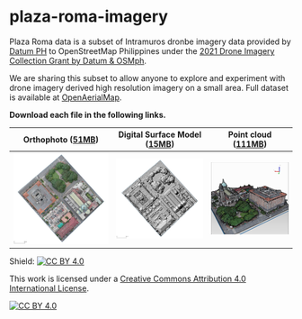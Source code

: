 # plaza-roma-imagery

Plaza Roma data is a subset of Intramuros dronbe imagery data provided by [Datum PH](https://datum.ph/) to OpenStreetMap Philippines under the [2021 Drone Imagery Collection Grant by Datum & OSMph](https://wiki.openstreetmap.org/wiki/Philippines/2021_Drone_Imagery_Collection_Grant_by_Datum_%26_OSMph).

We are sharing this subset to allow anyone to explore and experiment with drone imagery derived high resolution imagery on a small area.  Full dataset is available at [OpenAerialMap](https://map.openaerialmap.org/#/120.97864642739296,14.58711500168072,19/square/132303122000013300/635a05775f1fd800066121e2?resolution=high&_k=eixes5).

**Download each file in the following links.**

Orthophoto ([51MB](https://open-hazards-ph.s3.amazonaws.com/datum/plaza-roma/plaza_roma_ortho.tif.zip)) | Digital Surface Model ([15MB](https://open-hazards-ph.s3.amazonaws.com/datum/plaza-roma/plaza_roma_dsm.tif.zip)) | Point cloud ([111MB](https://open-hazards-ph.s3.amazonaws.com/datum/plaza-roma/plaza_roma.laz.zip))
--|--|--
<img src="plaza_roma_ortho.jpg" width="300" >| <img src="plaza_roma_dsm.jpg" width="300" > | <img src="plaza_roma_laz.jpg" width="250" > 



Shield: [![CC BY 4.0][cc-by-shield]][cc-by]

This work is licensed under a
[Creative Commons Attribution 4.0 International License][cc-by].

[![CC BY 4.0][cc-by-image]][cc-by]

[cc-by]: http://creativecommons.org/licenses/by/4.0/
[cc-by-image]: https://i.creativecommons.org/l/by/4.0/88x31.png
[cc-by-shield]: https://img.shields.io/badge/License-CC%20BY%204.0-lightgrey.svg
